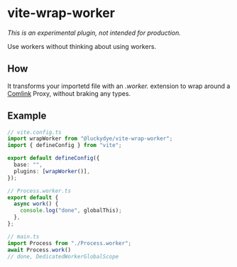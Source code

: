 # vite-wrap-worker

*This is an experimental plugin, not intended for production.*

Use workers without thinking about using workers.

## How

It transforms your importetd file with an *.worker.* extension to wrap around a [Comlink](https://github.com/GoogleChromeLabs/comlink) Proxy, without braking any types.

## Example

```typescript
// vite.config.ts
import wrapWorker from "@luckydye/vite-wrap-worker";
import { defineConfig } from "vite";

export default defineConfig({
  base: "",
  plugins: [wrapWorker()],
});
```

```typescript
// Process.worker.ts
export default {
  async work() {
    console.log("done", globalThis);
  },
};
```

```typescript
// main.ts
import Process from "./Process.worker";
await Process.work()
// done, DedicatedWorkerGlobalScope
```
